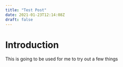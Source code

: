 ```yaml
---
title: "Test Post"
date: 2021-01-23T12:14:08Z
draft: false
---
```

# Introduction
This is going to be used for me to try out a few things
